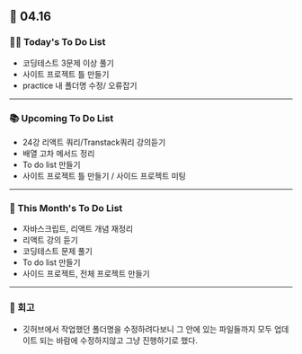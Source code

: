 ## 📆 04.16

### 💁‍♀️ Today's To Do List

- 코딩테스트 3문제 이상 풀기
- 사이트 프로젝트 틀 만들기
- practice 내 폴더명 수정/ 오류잡기

---

### 📚 Upcoming To Do List

- 24강 리액트 쿼리/Transtack쿼리 강의듣기
- 배열 고차 메서드 정리
- To do list 만들기
- 사이트 프로젝트 틀 만들기 / 사이드 프로젝트 미팅

---

### 📌 This Month's To Do List

- 자바스크립트, 리액트 개념 재정리
- 리액트 강의 듣기
- 코딩테스트 문제 풀기
- To do list 만들기
- 사이드 프로젝트, 전체 프로젝트 만들기

---

### 👀 회고

- 깃허브에서 작업했던 폴더명을 수정하려다보니 그 안에 있는 파일들까지 모두 업데이트 되는 바람에 수정하지않고 그냥 진행하기로 했다.

